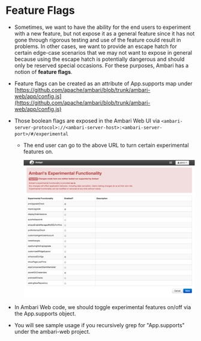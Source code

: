 # Feature Flags

* Sometimes, we want to have the ability for the end users to experiment with a new feature, but not expose it as a general feature since it has not gone through rigorous testing and use of the feature could result in problems. In other cases, we want to provide an escape hatch for certain edge-case scenarios that we may not want to expose in general because using the escape hatch is potentially dangerous and should only be reserved special occasions. For these purposes, Ambari has a notion of **feature flags**.

* Feature flags can be created as an attribute of App.supports map under [https://github.com/apache/ambari/blob/trunk/ambari-web/app/config.js](https://github.com/apache/ambari/blob/trunk/ambari-web/app/config.js)
* Those boolean flags are exposed in the Ambari Web UI via `<ambari-server-protocol>://<ambari-server-host>:<ambari-server-port>/#/experimental`
    * The end user can go to the above URL to turn certain experimental features on.

        ![](./imgs/experimental-features%20.png)

* In Ambari Web code, we should toggle experimental features on/off via the App.supports object.

* You will see sample usage if you recursively grep for "App.supports" under the ambari-web project.
